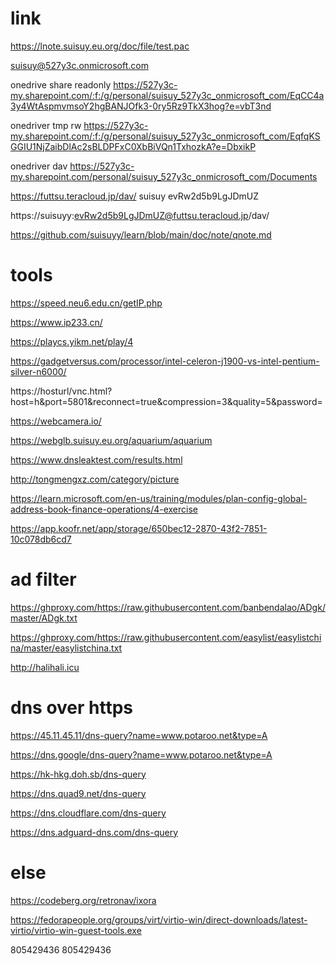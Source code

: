 # link

https://lnote.suisuy.eu.org/doc/file/test.pac


suisuy@527y3c.onmicrosoft.com

onedrive share readonly 
https://527y3c-my.sharepoint.com/:f:/g/personal/suisuy_527y3c_onmicrosoft_com/EqCC4a3y4WtAspmvmsoY2hgBANJOfk3-0ry5Rz9TkX3hog?e=vbT3nd

onedriver tmp rw
https://527y3c-my.sharepoint.com/:f:/g/personal/suisuy_527y3c_onmicrosoft_com/EqfqKSGGIU1NjZaibDlAc2sBLDPFxC0XbBiVQn1TxhozkA?e=DbxikP

onedriver dav 
https://527y3c-my.sharepoint.com/personal/suisuy_527y3c_onmicrosoft_com/Documents


https://futtsu.teracloud.jp/dav/
suisuy
evRw2d5b9LgJDmUZ

https://suisuyy:evRw2d5b9LgJDmUZ@futtsu.teracloud.jp/dav/



https://github.com/suisuyy/learn/blob/main/doc/note/qnote.md



# tools 

https://speed.neu6.edu.cn/getIP.php

https://www.ip233.cn/

https://playcs.yikm.net/play/4


https://gadgetversus.com/processor/intel-celeron-j1900-vs-intel-pentium-silver-n6000/


https://hosturl/vnc.html?host=h&port=5801&reconnect=true&compression=3&quality=5&password=

https://webcamera.io/

https://webglb.suisuy.eu.org/aquarium/aquarium

https://www.dnsleaktest.com/results.html

http://tongmengxz.com/category/picture

https://learn.microsoft.com/en-us/training/modules/plan-config-global-address-book-finance-operations/4-exercise

https://app.koofr.net/app/storage/650bec12-2870-43f2-7851-10c078db6cd7




# ad filter

https://ghproxy.com/https://raw.githubusercontent.com/banbendalao/ADgk/master/ADgk.txt

https://ghproxy.com/https://raw.githubusercontent.com/easylist/easylistchina/master/easylistchina.txt

http://halihali.icu


# dns over https
https://45.11.45.11/dns-query?name=www.potaroo.net&type=A

https://dns.google/dns-query?name=www.potaroo.net&type=A

https://hk-hkg.doh.sb/dns-query

https://dns.quad9.net/dns-query

https://dns.cloudflare.com/dns-query

https://dns.adguard-dns.com/dns-query


# else

https://codeberg.org/retronav/ixora

https://fedorapeople.org/groups/virt/virtio-win/direct-downloads/latest-virtio/virtio-win-guest-tools.exe

805429436
805429436


























